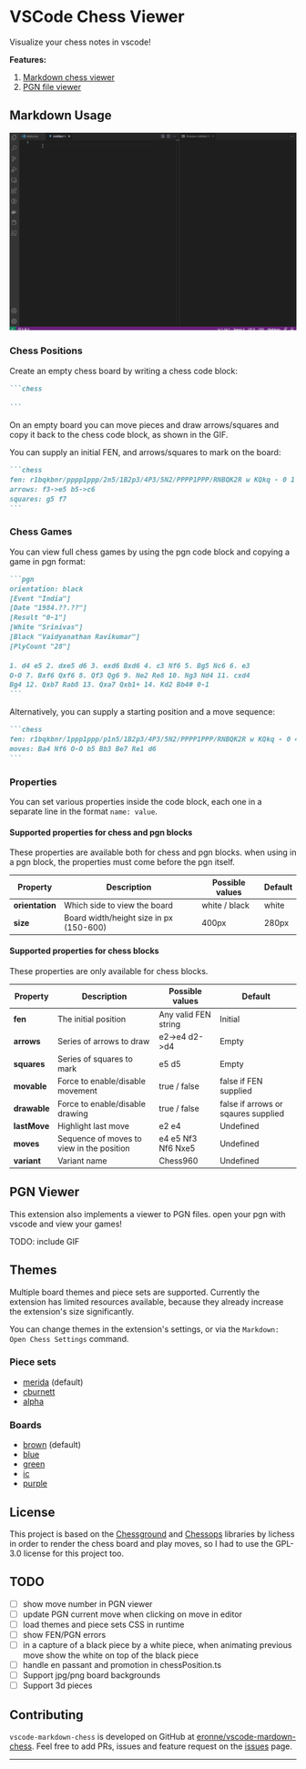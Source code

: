 # VSCode Chess Viewer

Visualize your chess notes in vscode!

**Features:**

1. [Markdown chess viewer](#markdown-usage)
2. [PGN file viewer](#pgn-viewer)

## Markdown Usage

![vscode-markdown-chess demo](./images/demo.gif)

### Chess Positions

Create an empty chess board by writing a chess code block:

````markdown
```chess

```
````

On an empty board you can move pieces and draw arrows/squares and copy it back to the chess code block, as shown in the GIF.

You can supply an initial FEN, and arrows/squares to mark on the board:

````markdown
```chess
fen: r1bqkbnr/pppp1ppp/2n5/1B2p3/4P3/5N2/PPPP1PPP/RNBQK2R w KQkq - 0 1
arrows: f3->e5 b5->c6
squares: g5 f7
```
````

### Chess Games

You can view full chess games by using the pgn code block and copying a game in pgn format:

````markdown
```pgn
orientation: black
[Event "India"]
[Date "1984.??.??"]
[Result "0-1"]
[White "Srinivas"]
[Black "Vaidyanathan Ravikumar"]
[PlyCount "28"]

1. d4 e5 2. dxe5 d6 3. exd6 Bxd6 4. c3 Nf6 5. Bg5 Nc6 6. e3
O-O 7. Bxf6 Qxf6 8. Qf3 Qg6 9. Ne2 Re8 10. Ng3 Nd4 11. cxd4
Bg4 12. Qxb7 Rab8 13. Qxa7 Qxb1+ 14. Kd2 Bb4# 0-1
```
````

Alternatively, you can supply a starting position and a move sequence:

````markdown
```chess
fen: r1bqkbnr/1ppp1ppp/p1n5/1B2p3/4P3/5N2/PPPP1PPP/RNBQK2R w KQkq - 0 4
moves: Ba4 Nf6 O-O b5 Bb3 Be7 Re1 d6
```
````

### Properties

You can set various properties inside the code block, each one in a separate line in the format `name: value`.

#### Supported properties for chess and pgn blocks

These properties are available both for chess and pgn blocks. when using in a pgn block, the properties must come before the pgn itself.

| **Property**    | **Description**                         | **Possible values** | **Default** |
| --------------- | --------------------------------------- | ------------------- | ----------- |
| **orientation** | Which side to view the board            | white / black       | white       |
| **size**        | Board width/height size in px (150-600) | 400px               | 280px       |

#### Supported properties for chess blocks

These properties are only available for chess blocks.

| **Property** | **Description**                           | **Possible values**  | **Default**                         |
| ------------ | ----------------------------------------- | -------------------- | ----------------------------------- |
| **fen**      | The initial position                      | Any valid FEN string | Initial                             |
| **arrows**   | Series of arrows to draw                  | e2->e4 d2->d4        | Empty                               |
| **squares**  | Series of squares to mark                 | e5 d5                | Empty                               |
| **movable**  | Force to enable/disable movement          | true / false         | false if FEN supplied               |
| **drawable** | Force to enable/disable drawing           | true / false         | false if arrows or sqaures supplied |
| **lastMove** | Highlight last move                       | e2 e4                | Undefined                           |
| **moves**    | Sequence of moves to view in the position | e4 e5 Nf3 Nf6 Nxe5   | Undefined                           |
| **variant**  | Variant name                              | Chess960             | Undefined                           |

## PGN Viewer

This extension also implements a viewer to PGN files. open your pgn with vscode and view your games!

TODO: include GIF

## Themes

Multiple board themes and piece sets are supported. Currently the extension has limited resources available, because they already increase the extension's size significantly.

You can change themes in the extension's settings, or via the `Markdown: Open Chess Settings` command.

### Piece sets

- [merida](https://github.com/lichess-org/lila/blob/master/public/piece/merida/bK.svg) (default)
- [cburnett](https://github.com/lichess-org/lila/blob/master/public/piece/cburnett/bK.svg)
- [alpha](https://github.com/lichess-org/lila/blob/master/public/piece/alpha/bK.svg)

### Boards

- [brown](https://github.com/lichess-org/lila/blob/master/public/images/board/svg/brown.svg) (default)
- [blue](https://github.com/lichess-org/lila/blob/master/public/images/board/svg/blue.svg)
- [green](https://github.com/lichess-org/lila/blob/master/public/images/board/svg/green.svg)
- [ic](https://github.com/lichess-org/lila/blob/master/public/images/board/svg/ic.svg)
- [purple](https://github.com/lichess-org/lila/blob/master/public/images/board/svg/purple.svg)

## License

This project is based on the [Chessground](https://github.com/lichess-org/chessground) and [Chessops](https://github.com/niklasf/chessops) libraries by lichess in order to render the chess board and play moves, so I had to use the GPL-3.0 license for this project too.

## TODO

- [ ] show move number in PGN viewer
- [ ] update PGN current move when clicking on move in editor
- [ ] load themes and piece sets CSS in runtime
- [ ] show FEN/PGN errors
- [ ] in a capture of a black piece by a white piece, when animating previous move show the white on top of the black piece
- [ ] handle en passant and promotion in chessPosition.ts
- [ ] Support jpg/png board backgrounds
- [ ] Support 3d pieces

## Contributing

`vscode-markdown-chess` is developed on GitHub at [eronne/vscode-mardown-chess](https://github.com/eronnen/vscode-markdown-chess). Feel free to add PRs, issues and feature request on the [issues](https://github.com/eronnen/vscode-markdown-chess/issues) page.

---
